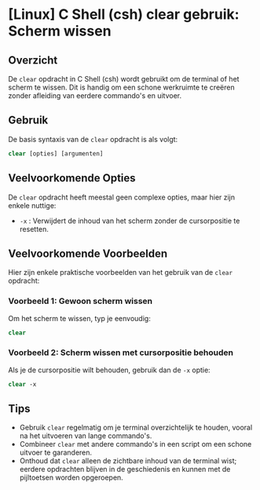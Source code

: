 # [Linux] C Shell (csh) clear gebruik: Scherm wissen

## Overzicht
De `clear` opdracht in C Shell (csh) wordt gebruikt om de terminal of het scherm te wissen. Dit is handig om een schone werkruimte te creëren zonder afleiding van eerdere commando's en uitvoer.

## Gebruik
De basis syntaxis van de `clear` opdracht is als volgt:

```csh
clear [opties] [argumenten]
```

## Veelvoorkomende Opties
De `clear` opdracht heeft meestal geen complexe opties, maar hier zijn enkele nuttige:

- `-x` : Verwijdert de inhoud van het scherm zonder de cursorpositie te resetten.

## Veelvoorkomende Voorbeelden

Hier zijn enkele praktische voorbeelden van het gebruik van de `clear` opdracht:

### Voorbeeld 1: Gewoon scherm wissen
Om het scherm te wissen, typ je eenvoudig:

```csh
clear
```

### Voorbeeld 2: Scherm wissen met cursorpositie behouden
Als je de cursorpositie wilt behouden, gebruik dan de `-x` optie:

```csh
clear -x
```

## Tips
- Gebruik `clear` regelmatig om je terminal overzichtelijk te houden, vooral na het uitvoeren van lange commando's.
- Combineer `clear` met andere commando's in een script om een schone uitvoer te garanderen.
- Onthoud dat `clear` alleen de zichtbare inhoud van de terminal wist; eerdere opdrachten blijven in de geschiedenis en kunnen met de pijltoetsen worden opgeroepen.